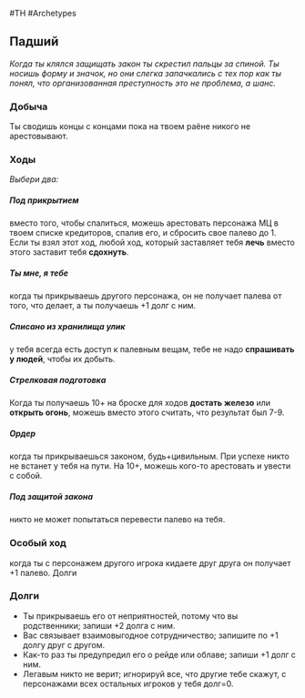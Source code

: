 #TH #Archetypes 

## Падший
*Когда ты клялся защищать закон ты скрестил пальцы за спиной. Ты носишь форму и значок, но они слегка запачкались с тех пор как ты понял, что организованная преступность это не проблема, а шанс.*

### Добыча
Ты сводишь концы с концами пока на твоем раёне никого не арестовывают.

### Ходы
*Выбери два:*

##### Под прикрытием
вместо того, чтобы спалиться, можешь арестовать персонажа МЦ в твоем списке кредиторов, спалив его, и сбросить свое палево до 1. Если ты взял этот ход, любой ход, который заставляет тебя **лечь** вместо этого заставит тебя **сдохнуть**. 

##### Ты мне, я тебе
когда ты прикрываешь другого персонажа, он не получает палева от того, что делает, а ты получаешь +1 долг с ним. 

##### Списано из хранилища улик
у тебя всегда есть доступ к палевным вещам, тебе не надо **спрашивать у людей**, чтобы их добыть. 

##### Стрелковая подготовка
Когда ты получаешь 10+ на броске для ходов **достать железо** или **открыть огонь**, можешь вместо этого считать, что результат был 7-9. 

##### Ордер
когда ты прикрываешься законом, будь+цивильным. При успехе никто не встанет у тебя на пути. На 10+, можешь кого-то арестовать и увести с собой. 

##### Под защитой закона
никто не может попытаться перевести палево на тебя.

### Особый ход
когда ты с персонажем другого игрока кидаете друг друга он получает +1 палево.
Долги

### Долги
- Ты прикрываешь его от неприятностей, потому что вы родственники; запиши +2 долга с ним. 
- Вас связывает взаимовыгодное сотрудничество; запишите по +1 долгу друг с другом. 
- Как-то раз ты предупредил его о рейде или облаве; запиши +1 долг с ним. 
- Легавым никто не верит; игнорируй все, что другие тебе скажут, с персонажами всех остальных игроков у тебя долг=0.
